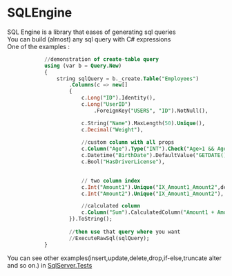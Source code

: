 # SQLEngine
SQL Engine is a library that eases of generating sql queries
<br/>You can build (almost) any sql query with C# expressions 
<br/>One of the examples :
```sql
            //demonstration of create-table query
            using (var b = Query.New)
            {
                string sqlQuery = b._create.Table("Employees")
                    .Columns(c => new[]
                    {
                        c.Long("ID").Identity(),
                        c.Long("UserID")
                            .ForeignKey("USERS", "ID").NotNull(),

                        c.String("Name").MaxLength(50).Unique(),
                        c.Decimal("Weight"),
                        
                        //custom column with all props
                        c.Column("Age").Type("INT").Check("Age>1 && Age<100"),
                        c.Datetime("BirthDate").DefaultValue("GETDATE()"),
                        c.Bool("HasDriverLicense"),
                      

                        // two column index
                        c.Int("Amount1").Unique("IX_Amount1_Amount2",descending:true),
                        c.Int("Amount2").Unique("IX_Amount1_Amount2"),

                        //calculated column
                        c.Column("Sum").CalculatedColumn("Amount1 + Amount2"),
                    }).ToString();
                    
                    //then use that query where you want
                    //ExecuteRawSql(sqlQuery);
            }
```
You can see other examples(insert,update,delete,drop,if-else,truncate alter and so on.) in <a href="https://github.com/raminrahimzada/SQLEngine/tree/master/SQLEngine.Tests">SqlServer.Tests</a>
